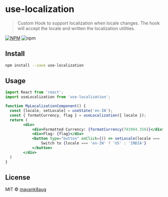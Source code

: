 # use-localization

> Custom Hook to support localization when locale changes. The hook will accept the locale and written the localization utilities.

[![NPM](https://img.shields.io/npm/v/use-localization.svg)](https://www.npmjs.com/package/use-localization) ![npm](https://img.shields.io/npm/dm/use-localization)

## Install

```bash
npm install --save use-localization
```

## Usage

```jsx
import React from 'react';
import useLocalization from 'use-localization';

function MyLocalizationComponent() {
  const [locale, setLocale] = useState('en-IN');
  const { formatCurrency, flag } = useLocalization({ locale });
  return (
        <div>
            <div>Formatted Currency: {formatCurrency(783984.356)}</div>
            <div>Flag: {flag}</div>
            <button type="button" onClick={() => setLocale(locale === 'en-IN' ? 'en-US' : 'en-IN')}>
                Switch to {locale === 'en-IN' ? 'US' : 'INDIA'}
            </button>
        </div>
  )
}
```

## License

MIT © [mayank8aug](https://github.com/mayank8aug)